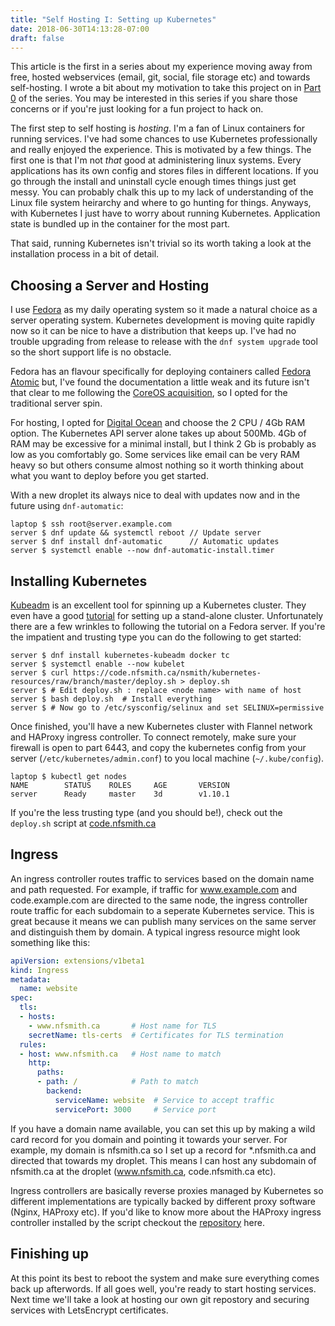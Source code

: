 ```yaml
---
title: "Self Hosting I: Setting up Kubernetes"
date: 2018-06-30T14:13:28-07:00
draft: false
---
```


This article is the first in a series about my experience moving away from 
free, hosted webservices (email, git, social, file storage etc) and towards 
self-hosting. I wrote a bit about my motivation to take this project on in 
[Part 0](/articles/self-hosting-part-0) of the series. You may be interested
in this series if you share those concerns or if you're just looking for a 
fun project to hack on.

The first step to self hosting is *hosting*. I'm a fan of Linux containers
for running services. I've had some chances to use Kubernetes professionally
and really enjoyed the experience. This is motivated by a few things. The first
one is that I'm not *that* good at administering linux systems. Every 
applications has its own config and stores files in different locations. If you
go through the install and uninstall cycle enough times things just get messy.
You can probably chalk this up to my lack of understanding of the Linux file 
system heirarchy and where to go hunting for things. Anyways, with Kubernetes
I just have to worry about running Kubernetes. Application state is bundled up 
in the container for the most part.

That said, running Kubernetes isn't trivial so its worth taking a look at the
installation process in a bit of detail.

## Choosing a Server and Hosting

I use [Fedora](https://getfedora.org/en/workstation/) as my daily operating
system so it made a natural choice as a server operating system. Kubernetes
development is moving quite rapidly now so it can be nice to have a distribution
that keeps up. I've had no trouble upgrading from release to release with the
`dnf system upgrade` tool so the short support life is no obstacle. 

Fedora has an flavour specifically for deploying containers called 
[Fedora Atomic](https://getfedora.org/en/atomic/) but, I've found the 
documentation a little weak and its future isn't that clear to me following the
[CoreOS acquisition](https://www.redhat.com/en/about/press-releases/red-hat-acquire-coreos-expanding-its-kubernetes-and-containers-leadership), 
so I opted for the traditional server spin. 

For hosting, I opted for 
[Digital Ocean](https://www.digitalocean.com/) and choose the 2 CPU / 4Gb RAM
option. The Kubernetes API server alone takes up about 500Mb. 4Gb of RAM may
be excessive for a minimal install, but I think 2 Gb is probably as low as 
you comfortably go. Some services like email can be very RAM heavy so but others
consume almost nothing so it worth thinking about what you want to deploy before
you get started.

With a new droplet its always nice to deal with updates now and in the future
using `dnf-automatic`:

```shell
laptop $ ssh root@server.example.com
server $ dnf update && systemctl reboot // Update server
server $ dnf install dnf-automatic      // Automatic updates
server $ systemctl enable --now dnf-automatic-install.timer
```

## Installing Kubernetes

[Kubeadm](https://kubernetes.io/docs/setup/independent/create-cluster-kubeadm/) 
is an excellent tool for spinning up a Kubernetes cluster. They even have a good
[tutorial](https://kubernetes.io/docs/setup/independent/create-cluster-kubeadm/)
for setting up a stand-alone cluster. Unfortunately there are a few wrinkles to
following the tutorial on a Fedora server. If you're the impatient and trusting
type you can do the following to get started:

```shell
server $ dnf install kubernetes-kubeadm docker tc
server $ systemctl enable --now kubelet
server $ curl https://code.nfsmith.ca/nsmith/kubernetes-resources/raw/branch/master/deploy.sh > deploy.sh
server $ # Edit deploy.sh : replace <node name> with name of host
server $ bash deploy.sh  # Install everything
server $ # Now go to /etc/sysconfig/selinux and set SELINUX=permissive
```

Once finished, you'll have a new Kubernetes cluster with Flannel network and 
HAProxy ingress controller. To connect remotely, make sure your firewall is open 
to part 6443, and copy the kubernetes config from your server 
(`/etc/kubernetes/admin.conf`) to you local machine (`~/.kube/config`).

```shell
laptop $ kubectl get nodes
NAME        STATUS    ROLES     AGE       VERSION
server      Ready     master    3d        v1.10.1
```

If you're the less trusting type (and you should be!), check out the `deploy.sh`
script at [code.nfsmith.ca](https://code.nfsmith.ca/nsmith/kubernetes-resources/src/branch/master/deploy.sh)


## Ingress

An ingress controller routes traffic to services based on the domain name and
path requested. For example, if traffic for www.example.com and code.example.com
are directed to the same node, the ingress controller route traffic for each 
subdomain to a seperate Kubernetes service. This is great because it means we 
can publish many services on the same server and distinguish them by domain. A
typical ingress resource might look something like this:

```yaml
apiVersion: extensions/v1beta1
kind: Ingress
metadata:
  name: website
spec:
  tls:
  - hosts:
    - www.nfsmith.ca       # Host name for TLS
    secretName: tls-certs  # Certificates for TLS termination
  rules:
  - host: www.nfsmith.ca   # Host name to match
    http:
      paths:
      - path: /            # Path to match
        backend:
          serviceName: website  # Service to accept traffic
          servicePort: 3000     # Service port
```

If you have a domain name available, you can set this up by making a wild card
record for you domain and pointing it towards your server. For example, my
domain is nfsmith.ca so I set up a record for *.nfsmith.ca and directed that
towards my droplet. This means I can host any subdomain of nfsmith.ca at the 
droplet (www.nfsmith.ca, code.nfsmith.ca etc).

Ingress controllers are basically reverse proxies managed by Kubernetes so 
different implementations are typically backed by different proxy software 
(Nginx, HAProxy etc). If you'd like to know more about the HAProxy ingress
controller installed by the script checkout the 
[repository](https://github.com/jcmoraisjr/haproxy-ingress) here.

## Finishing up

At this point its best to reboot the system and make sure everything comes back
up afterwords. If all goes well, you're ready to start hosting services. Next
time we'll take a look at hosting our own git repostory and securing services
with LetsEncrypt certificates.
